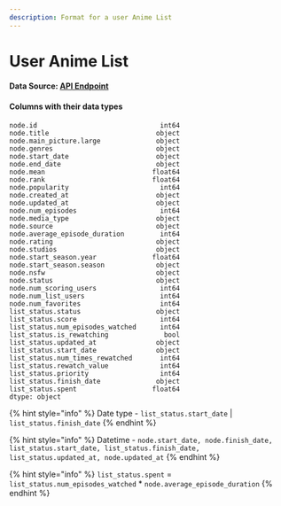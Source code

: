 ```yaml
---
description: Format for a user Anime List
---
```


# User Anime List

#### Data Source: [API Endpoint](https://myanimelist.net/apiconfig/references/api/v2#operation/users\_user\_id\_animelist\_get)

#### Columns with their data types

```markup
node.id                               int64
node.title                           object
node.main_picture.large              object
node.genres                          object
node.start_date                      object
node.end_date                        object
node.mean                           float64
node.rank                           float64
node.popularity                       int64
node.created_at                      object
node.updated_at                      object
node.num_episodes                     int64
node.media_type                      object
node.source                          object
node.average_episode_duration         int64
node.rating                          object
node.studios                         object
node.start_season.year              float64
node.start_season.season             object
node.nsfw                            object
node.status                          object
node.num_scoring_users                int64
node.num_list_users                   int64
node.num_favorites                    int64
list_status.status                   object
list_status.score                     int64
list_status.num_episodes_watched      int64
list_status.is_rewatching              bool
list_status.updated_at               object
list_status.start_date               object
list_status.num_times_rewatched       int64
list_status.rewatch_value             int64
list_status.priority                  int64
list_status.finish_date              object
list_status.spent                   float64
dtype: object
```

{% hint style="info" %}
Date type - `list_status.start_date` | `list_status.finish_date`&#x20;
{% endhint %}

{% hint style="info" %}
Datetime - `node.start_date, node.finish_date, list_status.start_date, list_status.finish_date, list_status.updated_at, node.updated_at`
{% endhint %}

{% hint style="info" %}
`list_status.spent` = `list_status.num_episodes_watched` \* `node.average_episode_duration`
{% endhint %}
